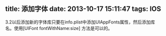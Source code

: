 title: 添加字体
date: 2013-10-17 15:11:47
tags: IOS
---
<p>
3.2以后添加新的字体库只要在info.plist中添加UIAppFonts属性，然后添加库名。使用[UIFont fontWithName:size] 方法是可以的。
</p>